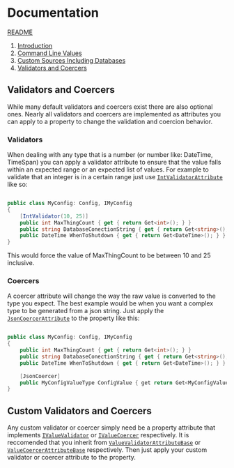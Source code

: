# Documentation

[README](../README.md)

1. [Introduction](Introduction.md)
2. [Command Line Values](CommandLine.md)
3. [Custom Sources Including Databases](CustomSources.md)
4. [Validators and Coercers](ValidatorsAndCoercers.md)

## Validators and Coercers

While many default validators and coercers exist there are also optional ones. Nearly all validators and coercers are implemented as attributes you can apply to a property to change the validation and coercion behavior.

### Validators

When dealing with any type that is a number (or number like: DateTime, TimeSpan) you can apply a validator attribute to ensure that the value falls within an expected range or an expected list of values. For example to validate that an integer is in a certain range just use [`IntValidatorAttribute`](../Configgy/Source/Validation/IntValidatorAttribute.cs) like so:

```csharp

public class MyConfig: Config, IMyConfig
{   
    [IntValidator(10, 25)]
    public int MaxThingCount { get { return Get<int>(); } }        
    public string DatabaseConectionString { get { return Get<string>(); } }        
    public DateTime WhenToShutdown { get { return Get<DateTime>(); } }
}


```

This would force the value of MaxThingCount to be between 10 and 25 inclusive.

### Coercers

A coercer attribute will change the way the raw value is converted to the type you expect. The best example would be when you want a complex type to be generated from a json string. Just apply the [`JsonCoercerAttribute`](../Configgy/Source/Coercion/JsonCoercerAttribute.cs) to the property like this:

```csharp

public class MyConfig: Config, IMyConfig
{   
    public int MaxThingCount { get { return Get<int>(); } }        
    public string DatabaseConectionString { get { return Get<string>(); } }        
    public DateTime WhenToShutdown { get { return Get<DateTime>(); } }
    
    [JsonCoercer]
    public MyConfigValueType ConfigValue { get return Get<MyConfigValueType>(); } }
}

```

## Custom Validators and Coercers

Any custom validator or coercer simply need be a property attribute that implements [`IValueValidator`](../Configgy/Validation/IValueValidator.cs) or [`IValueCoercer`](../Configgy/Coercion/IValueCoercer.cs) respectively. It is reccomended that you inherit from [`ValueValidatorAttributeBase`](../Configgy/Validation/ValueValidatorAttributeBase.cs) or [`ValueCoercerAttributeBase`](../Configgy/Coercion/ValueCoercerAttributeBase.cs) respectively. Then just apply your custom validator or coercer attribute to the property.